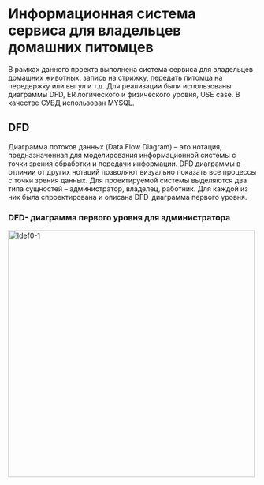 # Информационная система сервиса для владельцев домашних питомцев
В рамках данного проекта выполнена система сервиса для владельцев домашних животных: запись на стрижку, передать питомца на передержку или выгул и т.д.
Для реализации были использованы диаграммы DFD, ER логического и физического уровня, USE case. В качестве СУБД использован MYSQL. 
## DFD 
Диаграмма потоков данных (Data Flow Diagram) – это нотация, предназначенная для моделирования информационной системы с точки зрения обработки и передачи информации. DFD диаграммы в отличии от других нотаций позволяют визуально показать все процессы с точки зрения данных.
Для проектируемой системы выделяются два типа сущностей – администратор, владелец, работник. Для каждой из них была спроектирована и описана DFD-диаграмма первого уровня.
### DFD- диаграмма первого уровня для администратора
<img width="500" alt="Idef0-1" src="">
